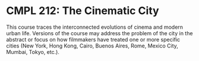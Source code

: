 # CMPL 212: The Cinematic City

This course traces the interconnected evolutions of cinema and modern urban life. Versions of the course may address the problem of the city in the abstract or focus on how filmmakers have treated one or more specific cities (New York, Hong Kong, Cairo, Buenos Aires, Rome, Mexico City, Mumbai, Tokyo, etc.).